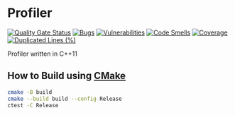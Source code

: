 # Profiler

[![Quality Gate Status](https://sonarcloud.io/api/project_badges/measure?project=xorz57_Profiler&metric=alert_status)](https://sonarcloud.io/summary/new_code?id=xorz57_Profiler)
[![Bugs](https://sonarcloud.io/api/project_badges/measure?project=xorz57_Profiler&metric=bugs)](https://sonarcloud.io/summary/new_code?id=xorz57_Profiler)
[![Vulnerabilities](https://sonarcloud.io/api/project_badges/measure?project=xorz57_Profiler&metric=vulnerabilities)](https://sonarcloud.io/summary/new_code?id=xorz57_Profiler)
[![Code Smells](https://sonarcloud.io/api/project_badges/measure?project=xorz57_Profiler&metric=code_smells)](https://sonarcloud.io/summary/new_code?id=xorz57_Profiler)
[![Coverage](https://sonarcloud.io/api/project_badges/measure?project=xorz57_Profiler&metric=coverage)](https://sonarcloud.io/summary/new_code?id=xorz57_Profiler)
[![Duplicated Lines (%)](https://sonarcloud.io/api/project_badges/measure?project=xorz57_Profiler&metric=duplicated_lines_density)](https://sonarcloud.io/summary/new_code?id=xorz57_Profiler)

Profiler written in C++11

## How to Build using [CMake](https://cmake.org/)

```bash
cmake -B build
cmake --build build --config Release
ctest -C Release
```

